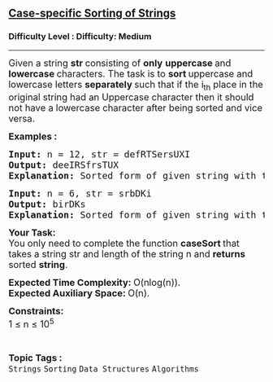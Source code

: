 <h2><a href="https://www.geeksforgeeks.org/problems/case-specific-sorting-of-strings4845/1?page=34&sortBy=submissions">Case-specific Sorting of Strings</a></h2><h3>Difficulty Level : Difficulty: Medium</h3><hr><div class="problems_problem_content__Xm_eO"><p><span style="font-size: 18px;">Given a string <strong>str </strong>consisting of <strong>only</strong>&nbsp;<strong>uppercase </strong>and <strong>lowercase </strong>characters. The task is to <strong>sort </strong>uppercase and lowercase letters <strong>separately </strong>such that if the i<sub>th</sub> place in the original string had an Uppercase character then it should not have a lowercase character after being sorted and vice versa.</span></p>
<p><strong><span style="font-size: 18px;">Examples : <br></span></strong></p>
<pre><strong><span style="font-size: 18px;">Input: </span></strong><span style="font-size: 18px;">n = 12, str = defRTSersUXI
<strong>Output: </strong>deeIRSfrsTUX<strong>
Explanation: </strong>Sorted form of given string with the same case of character as that in original string is deeIRSfrsTUX</span>
</pre>
<pre><strong><span style="font-size: 18px;">Input: </span></strong><span style="font-size: 18px;">n = 6, str = srbDKi
<strong>Output: </strong>birDKs<strong>
Explanation: </strong>Sorted form of given string with the same case of character will result in output as birDKs.</span></pre>
<p><span style="font-size: 18px;"><strong>Your Task:</strong><br>You only need to complete the function <strong>caseSort </strong>that takes&nbsp;a string str and length of the string n and&nbsp;<strong>returns </strong>sorted <strong>string</strong>.</span></p>
<p><span style="font-size: 18px;"><strong>Expected Time Complexity:&nbsp;</strong>O(nlog(n)).<br><strong>Expected Auxiliary Space:&nbsp;</strong>O(n).</span></p>
<p><span style="font-size: 18px;"><strong>Constraints:</strong> </span><br><span style="font-size: 18px;">1 ≤ n ≤ 10<sup>5</sup></span></p></div><br><p><span style=font-size:18px><strong>Topic Tags : </strong><br><code>Strings</code>&nbsp;<code>Sorting</code>&nbsp;<code>Data Structures</code>&nbsp;<code>Algorithms</code>&nbsp;